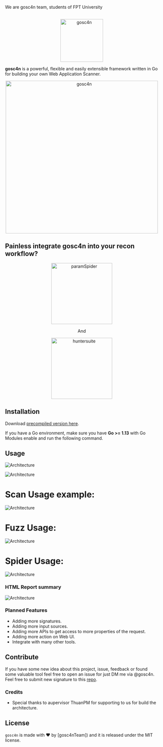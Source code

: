 We are gosc4n team, students of FPT University <br/> <br/>
<p align="center">
  <img alt="gosc4n" src="https://raw.githubusercontent.com/goSc4n/goSc4n/main/Logo_goSc4n.png" height="140"/>
  <p align="center">
  </p>
</p>

**gosc4n** is a powerful, flexible and easily extensible framework written in Go for building your own Web Application
Scanner.

<p align="center">
<img alt="gosc4n" src="https://raw.githubusercontent.com/goSc4n/goSc4n/main/Roadmap.png" height="500" />
</p>

## Painless integrate gosc4n into your recon workflow?

<p align="center">
  <img alt="paramSpider" src="https://raw.githubusercontent.com/devanshbatham/ParamSpider/master/static/banner.PNG" height="200" />
  <p align="center">And</p>
   <p align="center">
    <img alt="huntersuite" src="https://user-images.githubusercontent.com/23289085/101143253-35ea6b80-3649-11eb-9130-d1fc306c9a76.png" height="200" />
  </p> 
</p>

## Installation

Download [precompiled version here](https://github.com/goSc4n/goSc4n/releases).

If you have a Go environment, make sure you have **Go >= 1.13** with Go Modules enable and run the following command.


## Usage
![Architecture](https://raw.githubusercontent.com/goSc4n/goSc4n/main/scanusage1.png)

![Architecture](https://raw.githubusercontent.com/goSc4n/goSc4n/main/scanusage2.PNG)

# Scan Usage example:
![Architecture](https://raw.githubusercontent.com/goSc4n/goSc4n/main/scanexample.PNG)


 
# Fuzz Usage:
![Architecture](https://raw.githubusercontent.com/goSc4n/goSc4n/main/fuzzusage.png)



 
# Spider Usage:
![Architecture](https://raw.githubusercontent.com/goSc4n/goSc4n/main/spiderusage.png)








### HTML Report summary

![Architecture](https://raw.githubusercontent.com/goSc4n/goSc4n/main/summary.png)



### Planned Features

* Adding more signatures.
* Adding more input sources.
* Adding more APIs to get access to more properties of the request.
* Adding more action on Web UI.
* Integrate with many other tools.

## Contribute

If you have some new idea about this project, issue, feedback or found some valuable tool feel free to open an issue for
just DM me via @gosc4n. Feel free to submit new signature to
this [repo](https://github.com/goSc4n/goSc4n/tree/main/base-signatures).

### Credits

* Special thanks to aupervisor ThuanPM for supporting to us for build the architecture.



## License

`gosc4n` is made with ♥ by [gosc4nTeam]) and it is released under the MIT license.

